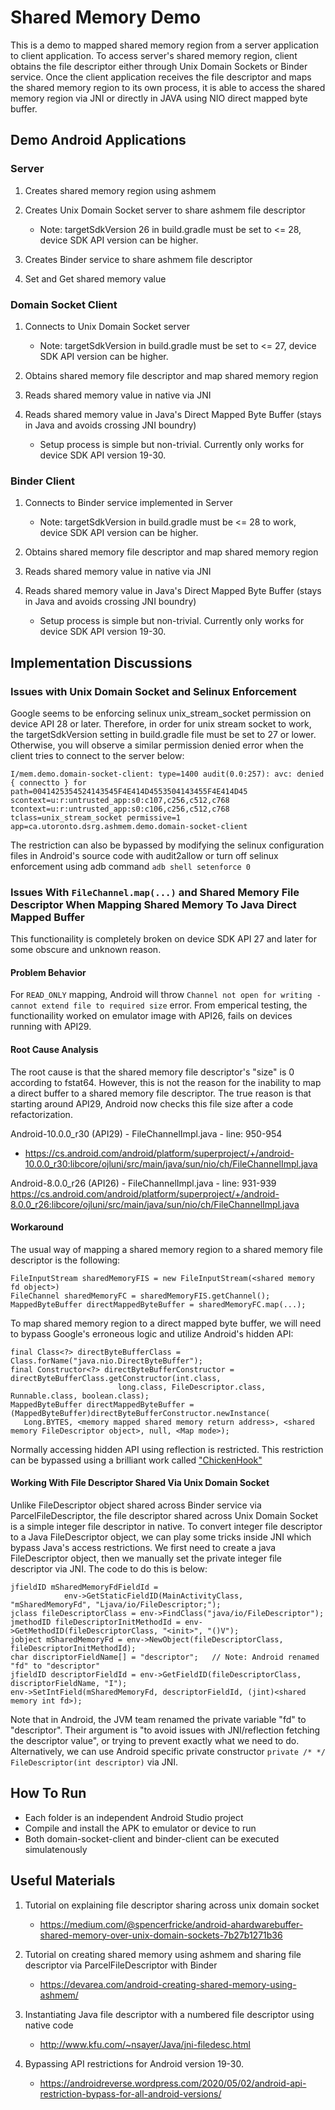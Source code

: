 # Shared Memory Demo
This is a demo to mapped shared memory region from a server application to client application.
To access server's shared memory region, client obtains the file descriptor either through Unix Domain Sockets or Binder service.
Once the client application receives the file descriptor and maps the shared memory region to its own process, 
it is able to access the shared memory region via JNI or directly in JAVA using NIO direct mapped byte buffer.

## Demo Android Applications
### Server
1. Creates shared memory region using ashmem
2. Creates Unix Domain Socket server to share ashmem file descriptor

   - Note: targetSdkVersion 26 in build.gradle must be set to <= 28, device SDK API version can be higher.
  
3. Creates Binder service to share ashmem file descriptor
4. Set and Get shared memory value


### Domain Socket Client
1. Connects to Unix Domain Socket server

   - Note: targetSdkVersion in build.gradle must be set to <= 27, device SDK API version can be higher.
   
2. Obtains shared memory file descriptor and map shared memory region
3. Reads shared memory value in native via JNI
4. Reads shared memory value in Java's Direct Mapped Byte Buffer (stays in Java and avoids crossing JNI boundry)

   - Setup process is simple but non-trivial. Currently only works for device SDK API version 19-30.


### Binder Client
1. Connects to Binder service implemented in Server

   - Note: targetSdkVersion in build.gradle must be <= 28 to work, device SDK API version can be higher.

2. Obtains shared memory file descriptor and map shared memory region
3. Reads shared memory value in native via JNI
4. Reads shared memory value in Java's Direct Mapped Byte Buffer (stays in Java and avoids crossing JNI boundry)

   - Setup process is simple but non-trivial. Currently only works for device SDK API version 19-30.

## Implementation Discussions
### Issues with Unix Domain Socket and Selinux Enforcement
Google seems to be enforcing selinux unix_stream_socket permission on device API 28 or later.
Therefore, in order for unix stream socket to work, the targetSdkVersion setting in build.gradle file must be set to 27 or lower.
Otherwise, you will observe a similar permission denied error when the client tries to connect to the server below:
```
I/mem.demo.domain-socket-client: type=1400 audit(0.0:257): avc: denied { connectto } for path=0041425354524143545F4E414D4553504143455F4E414D45 scontext=u:r:untrusted_app:s0:c107,c256,c512,c768 tcontext=u:r:untrusted_app:s0:c106,c256,c512,c768 tclass=unix_stream_socket permissive=1 app=ca.utoronto.dsrg.ashmem.demo.domain-socket-client
```
The restriction can also be bypassed by modifying the selinux configuration files in Android's source code with audit2allow or turn off selinux enforcement using adb command ```adb shell setenforce 0```

### Issues With ```FileChannel.map(...)``` and Shared Memory File Descriptor When Mapping Shared Memory To Java Direct Mapped Buffer
This functionaility is completely broken on device SDK API 27 and later for some obscure and unknown reason.

#### Problem Behavior
For ```READ_ONLY``` mapping, Android will throw ```Channel not open for writing - cannot extend file to required size``` error.
From emperical testing, the functionaility worked on emulator image with API26, fails on devices running with API29.

#### Root Cause Analysis
The root cause is that the shared memory file descriptor's "size" is 0 according to fstat64. 
However, this is not the reason for the inability to map a direct buffer to a shared memory file descriptor. 
The true reason is that starting around API29, Android now checks this file size after a code refactorization.

Android-10.0.0_r30 (API29) - FileChannelImpl.java - line: 950-954
- https://cs.android.com/android/platform/superproject/+/android-10.0.0_r30:libcore/ojluni/src/main/java/sun/nio/ch/FileChannelImpl.java

Android-8.0.0_r26 (API26) - FileChannelImpl.java - line: 931-939
https://cs.android.com/android/platform/superproject/+/android-8.0.0_r26:libcore/ojluni/src/main/java/sun/nio/ch/FileChannelImpl.java

#### Workaround
The usual way of mapping a shared memory region to a shared memory file descriptor is the following:
```
FileInputStream sharedMemoryFIS = new FileInputStream(<shared memory fd object>)
FileChannel sharedMemoryFC = sharedMemoryFIS.getChannel();
MappedByteBuffer directMappedByteBuffer = sharedMemoryFC.map(...);
```

To map shared memory region to a direct mapped byte buffer, we will need to bypass Google's erroneous logic and utilize Android's hidden API:
```
final Class<?> directByteBufferClass = Class.forName("java.nio.DirectByteBuffer");
final Constructor<?> directByteBufferConstructor = directByteBufferClass.getConstructor(int.class,
                        long.class, FileDescriptor.class, Runnable.class, boolean.class);
MappedByteBuffer directMappedByteBuffer = (MappedByteBuffer)directByteBufferConstructor.newInstance(
   Long.BYTES, <memory mapped shared memory return address>, <shared memory FileDescriptor object>, null, <Map mode>);
```
Normally accessing hidden API using reflection is restricted. This restriction can be bypassed using a brilliant work called ["ChickenHook"](https://androidreverse.wordpress.com/2020/05/02/android-api-restriction-bypass-for-all-android-versions/
)

#### Working With File Descriptor Shared Via Unix Domain Socket
Unlike FileDescriptor object shared across Binder service via ParcelFileDescriptor, the file descriptor shared across Unix Domain Socket is a simple integer file descriptor in native. To convert integer file descriptor to a Java FileDescriptor object, we can play some tricks inside JNI which bypass Java's access restrictions. We first need to create a java FileDescriptor object, then we manually set the private integer file descriptor via JNI. The code to do this is below:
```
jfieldID mSharedMemoryFdFieldId =
            env->GetStaticFieldID(MainActivityClass, "mSharedMemoryFd", "Ljava/io/FileDescriptor;");
jclass fileDescriptorClass = env->FindClass("java/io/FileDescriptor");
jmethodID fileDescriptorInitMethodId = env->GetMethodID(fileDescriptorClass, "<init>", "()V");
jobject mSharedMemoryFd = env->NewObject(fileDescriptorClass, fileDescriptorInitMethodId);
char discriptorFieldName[] = "descriptor";   // Note: Android renamed "fd" to "descriptor"
jfieldID descriptorFieldId = env->GetFieldID(fileDescriptorClass, discriptorFieldName, "I");
env->SetIntField(mSharedMemoryFd, descriptorFieldId, (jint)<shared memory int fd>);
```
Note that in Android, the JVM team renamed the private variable "fd" to "descriptor". Their argument is "to avoid issues with JNI/reflection fetching the descriptor value", or trying to prevent exactly what we need to do. Alternatively, we can use Android specific private constructor ```private /* */ FileDescriptor(int descriptor)``` via JNI.

## How To Run
- Each folder is an independent Android Studio project
- Compile and install the APK to emulator or device to run
- Both domain-socket-client and binder-client can be executed simulatenously

## Useful Materials
1. Tutorial on explaining file descriptor sharing across unix domain socket

   - https://medium.com/@spencerfricke/android-ahardwarebuffer-shared-memory-over-unix-domain-sockets-7b27b1271b36
   
2. Tutorial on creating shared memory using ashmem and sharing file descriptor via ParcelFileDescriptor with Binder

   - https://devarea.com/android-creating-shared-memory-using-ashmem/
   
3. Instantiating Java file descriptor with a numbered file descriptor using native code

   - http://www.kfu.com/~nsayer/Java/jni-filedesc.html
   
4. Bypassing API restrictions for Android version 19-30.

   - https://androidreverse.wordpress.com/2020/05/02/android-api-restriction-bypass-for-all-android-versions/
